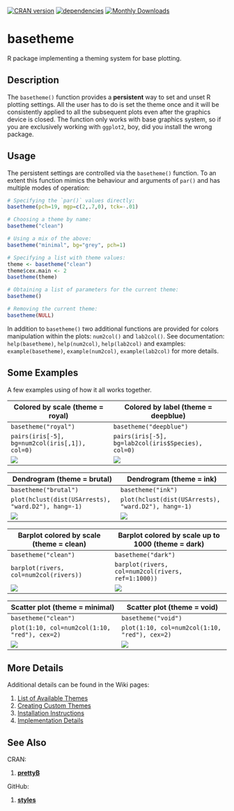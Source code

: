 [![CRAN version](http://www.r-pkg.org/badges/version/basetheme)](https://cran.r-project.org/package=basetheme)
[![dependencies](https://tinyverse.netlify.com/badge/basetheme)](https://CRAN.R-project.org/package=basetheme)
[![Monthly Downloads](https://cranlogs.r-pkg.org/badges/basetheme)](https://cranlogs.r-pkg.org/badges/basetheme)

# basetheme #

R package implementing a theming system for base plotting.

## Description ##

The `basetheme()` function provides a **persistent** way to set and unset R plotting settings.
All the user has to do is set the theme once and it will be consistently applied to all the subsequent plots even after the graphics device is closed.
The function only works with base graphics system, so if you are exclusively working with `ggplot2`, boy, did you install the wrong package.

## Usage ##

The persistent settings are controlled via the `basetheme()` function.
To an extent this function mimics the behaviour and arguments of `par()` and has multiple modes of operation:

```r
# Specifying the `par()` values directly:
basetheme(pch=19, mgp=c(2,.7,0), tck=-.01)

# Choosing a theme by name:
basetheme("clean")

# Using a mix of the above:
basetheme("minimal", bg="grey", pch=1)

# Specifying a list with theme values:
theme <- basetheme("clean")
theme$cex.main <- 2
basetheme(theme)

# Obtaining a list of parameters for the current theme:
basetheme()

# Removing the current theme:
basetheme(NULL)
```

In addition to `basetheme()` two additional functions are provided for colors manipulation within the plots: `num2col()` and `lab2col()`.
See documentation: `help(basetheme)`, `help(num2col)`, `help(lab2col)` and examples: `example(basetheme)`, `example(num2col)`, `example(lab2col)` for more details.

## Some Examples ##

A few examples using of how it all works together.

| Colored by scale (theme = royal)                                       |  Colored by label (theme = deepblue)                                   |
|------------------------------------------------------------------------|------------------------------------------------------------------------|
| `basetheme("royal")`                                                   | `basetheme("deepblue")`                                                |
| `pairs(iris[-5], bg=num2col(iris[,1]), col=0)`                         | `pairs(iris[-5], bg=lab2col(iris$Species), col=0)`                     |
| ![](http://karolis.koncevicius.lt/data/basetheme/examples/ex_11.png)   | ![](http://karolis.koncevicius.lt/data/basetheme/examples/ex_12.png)   |

| Dendrogram (theme = brutal)                                            |  Dendrogram (theme = ink)                                              |
|------------------------------------------------------------------------|------------------------------------------------------------------------|
| `basetheme("brutal")`                                                  | `basetheme("ink")`                                                     |
| `plot(hclust(dist(USArrests), "ward.D2"), hang=-1)`                    | `plot(hclust(dist(USArrests), "ward.D2"), hang=-1)`                    |
| ![](http://karolis.koncevicius.lt/data/basetheme/examples/ex_21.png)   | ![](http://karolis.koncevicius.lt/data/basetheme/examples/ex_22.png)   |

| Barplot colored by scale (theme = clean)                               |  Barplot colored by scale up to 1000 (theme = dark)                    |
|------------------------------------------------------------------------|------------------------------------------------------------------------|
| `basetheme("clean")`                                                   | `basetheme("dark")`                                                    |
| `barplot(rivers, col=num2col(rivers))`                                 | `barplot(rivers, col=num2col(rivers, ref=1:1000))`                     |
| ![](http://karolis.koncevicius.lt/data/basetheme/examples/ex_31.png)   | ![](http://karolis.koncevicius.lt/data/basetheme/examples/ex_32.png)   |

| Scatter plot (theme = minimal)                                         |  Scatter plot (theme = void)                                           |
|------------------------------------------------------------------------|------------------------------------------------------------------------|
| `basetheme("clean")`                                                   | `basetheme("void")`                                                    |
| `plot(1:10, col=num2col(1:10, "red"), cex=2)`                          | `plot(1:10, col=num2col(1:10, "red"), cex=2)`                          |
| ![](http://karolis.koncevicius.lt/data/basetheme/examples/ex_41.png)   | ![](http://karolis.koncevicius.lt/data/basetheme/examples/ex_42.png)   |

## More Details ##

Additional details can be found in the Wiki pages:

1. [List of Available Themes](https://github.com/KKPMW/basetheme/wiki/Theme-List)
2. [Creating Custom Themes](https://github.com/KKPMW/basetheme/wiki/Creating-Themes)
3. [Installation Instructions](https://github.com/KKPMW/basetheme/wiki/Installation)
4. [Implementation Details](https://github.com/KKPMW/basetheme/wiki/Implementation-Details)

## See Also ##

CRAN:

1. [**prettyB**](https://github.com/jumpingrivers/prettyB)

GitHub:

1. [**styles**](https://github.com/leehazel/styles)

